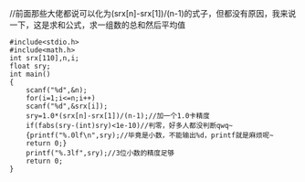 //前面那些大佬都说可以化为(srx[n]-srx[1])/(n-1)的式子，但都没有原因，我来说一下，这是求和公式，求一组数的总和然后平均值
```
#include<stdio.h>
#include<math.h>
int srx[110],n,i; 
float sry;
int main()
{
    scanf("%d",&n);
    for(i=1;i<=n;i++) 
    scanf("%d",&srx[i]);
    sry=1.0*(srx[n]-srx[1])/(n-1);//加一个1.0卡精度
    if(fabs(sry-(int)sry)<1e-10)//判零，好多人都没判断qwq~
    {printf("%.0lf\n",sry);//毕竟是小数，不能输出%d，printf就是麻烦呢~
    return 0;}
    printf("%.3lf",sry);//3位小数的精度足够
    return 0;
}
```